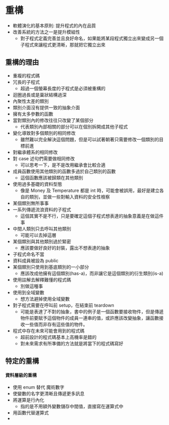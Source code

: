 # 重構
* 軟體演化的基本原則: 提升程式的內在品質
* 改善系統的方法之一是提升模組性
	* 對子程式定義完善並且良好命名，如果能將某段程式獨立出來變成另一個子程式來讓程式更清晰，那就把它獨立出來
## 重構的理由
* 重複的程式碼
* 冗長的子程式
	* 超過一個螢幕長度的子程式是必須被重構的
* 迴圈過長或是巢狀結構過深
* 內聚性太差的類別
* 類別介面沒有提供一致的抽象介面
* 擁有太多參數的函數
* 當對類別內的修改往往只改變了某個部分
	* 代表類別內部相關的部分可以在個別拆開成其他子程式
* 變化導致對多個類別的相同修改
	* 雖然難以完全解決這個問題，但是可以試著朝著只需要修改一個類別的目標前進
* 對繼承體系的相同修改
* 對 case 述句們需要做相同修改
	* 可以思考一下，是不是改用繼承會比較合適
* 成員函數使用其他類別的函數多過於自己類別的函數
	* 這個函數應該被歸類在其他類別
* 使用過多基礎的資料型態
	* 像是 Money 及 Temperature 都是 int 時，可能會被誤用，最好是建立各自的類別，並做一些對輸入資料的安全性檢察
* 某個類別無所事事
* 一系列傳遞流浪資料的子程式
	* 這個其實不是不行，只是要確定這個子程式想表達的抽象意義是在做這件事
* 中間人類別只去呼叫其他類別
	* 可能可以去掉這層
* 某個類別與其他類別過於緊密
	* 應該要做好良好的封裝，露出不想表達的抽象
* 子程式命名不當
* 資料成員被設為 public
* 某個類別只使用到基底類別的一小部分
	* 應該改成他擁有這個類別(has-a)，而非讓它是這個類別的衍生類別(is-a)
* 使用註解去解釋難懂的程式碼
	* 別做這種事
* 使用到全域變數
	* 想方法避掉使用全域變數
* 對子程式需要在呼叫前 setup，在結束前 teardown
	* 可能是表達了不對的抽象，書中的例子是一個函數要接收物件，但是傳遞物件前要賦予這個物件的成員一連串的值，或許應該改變抽象，讓函數接收一些值而非存有這些值的物件。
* 程式中存在未來可能會用到的程式碼
	* 超前設計的程式碼基本上高機率是錯的
	* 對未來需求有所準備的方法就是將當下的程式碼寫好
## 特定的重構
#### 資料層級的重構
* 使用 enum 替代 魔術數字
* 使變數的名字更清晰且傳遞更多訊息
* 將運算是行內化
	* 指的是不用額外變數儲存中間值，直接寫在運算式中
* 用函數代替運算式
* 
<!--stackedit_data:
eyJoaXN0b3J5IjpbLTEyNDcxMzg0NTEsMTIwNDU3NzU4MSwtMT
QyODExMzI1LDE5MjA0MjY1NV19
-->